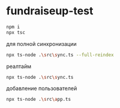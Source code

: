 # fundraiseup-test
```bash
npm i
npx tsc
```
для полной синхронизации
```bash
npx ts-node .\src\sync.ts --full-reindex
```
реалтайм
```bash
npx ts-node .\src\sync.ts
```
добавление пользователей
```bash
npx ts-node .\src\app.ts
```
